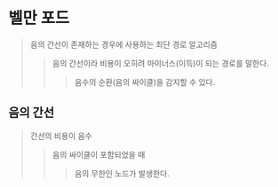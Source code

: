 # 벨만 포드

> 음의 간선이 존재하는 경우에 사용하는 최단 경로 알고리즘
>
> > 음의 간선이라 비용이 오히려 마이너스(이득)이 되는 경로를 말한다.
> >
> > > 음수의 순환(음의 싸이클)을 감지할 수 있다.

## 음의 간선

> 간선의 비용이 음수
>
> > 음의 싸이클이 포함되었을 때
> >
> > > 음의 무한인 노드가 발생한다.
